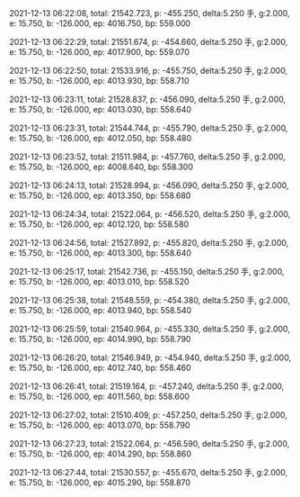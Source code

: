 2021-12-13 06:22:08, total: 21542.723, p: -455.250, delta:5.250 手, g:2.000, e: 15.750, b: -126.000, ep: 4016.750, bp: 559.000

2021-12-13 06:22:29, total: 21551.674, p: -454.660, delta:5.250 手, g:2.000, e: 15.750, b: -126.000, ep: 4017.900, bp: 559.070

2021-12-13 06:22:50, total: 21533.916, p: -455.750, delta:5.250 手, g:2.000, e: 15.750, b: -126.000, ep: 4013.930, bp: 558.710

2021-12-13 06:23:11, total: 21528.837, p: -456.090, delta:5.250 手, g:2.000, e: 15.750, b: -126.000, ep: 4013.030, bp: 558.640

2021-12-13 06:23:31, total: 21544.744, p: -455.790, delta:5.250 手, g:2.000, e: 15.750, b: -126.000, ep: 4012.050, bp: 558.480

2021-12-13 06:23:52, total: 21511.984, p: -457.760, delta:5.250 手, g:2.000, e: 15.750, b: -126.000, ep: 4008.640, bp: 558.300

2021-12-13 06:24:13, total: 21528.994, p: -456.090, delta:5.250 手, g:2.000, e: 15.750, b: -126.000, ep: 4013.350, bp: 558.680

2021-12-13 06:24:34, total: 21522.064, p: -456.520, delta:5.250 手, g:2.000, e: 15.750, b: -126.000, ep: 4012.120, bp: 558.580

2021-12-13 06:24:56, total: 21527.892, p: -455.820, delta:5.250 手, g:2.000, e: 15.750, b: -126.000, ep: 4013.300, bp: 558.640

2021-12-13 06:25:17, total: 21542.736, p: -455.150, delta:5.250 手, g:2.000, e: 15.750, b: -126.000, ep: 4013.010, bp: 558.520

2021-12-13 06:25:38, total: 21548.559, p: -454.380, delta:5.250 手, g:2.000, e: 15.750, b: -126.000, ep: 4013.940, bp: 558.540

2021-12-13 06:25:59, total: 21540.964, p: -455.330, delta:5.250 手, g:2.000, e: 15.750, b: -126.000, ep: 4014.990, bp: 558.790

2021-12-13 06:26:20, total: 21546.949, p: -454.940, delta:5.250 手, g:2.000, e: 15.750, b: -126.000, ep: 4012.740, bp: 558.460

2021-12-13 06:26:41, total: 21519.164, p: -457.240, delta:5.250 手, g:2.000, e: 15.750, b: -126.000, ep: 4011.560, bp: 558.600

2021-12-13 06:27:02, total: 21510.409, p: -457.250, delta:5.250 手, g:2.000, e: 15.750, b: -126.000, ep: 4013.070, bp: 558.790

2021-12-13 06:27:23, total: 21522.064, p: -456.590, delta:5.250 手, g:2.000, e: 15.750, b: -126.000, ep: 4014.290, bp: 558.860

2021-12-13 06:27:44, total: 21530.557, p: -455.670, delta:5.250 手, g:2.000, e: 15.750, b: -126.000, ep: 4015.290, bp: 558.870